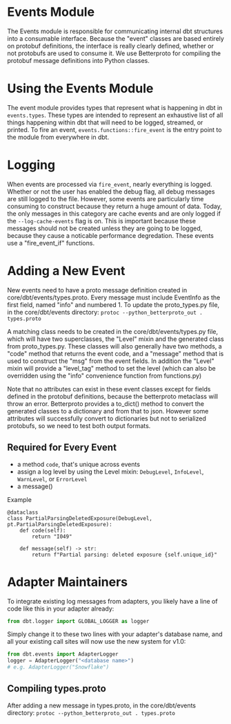 # Events Module
The Events module is responsible for communicating internal dbt structures into a consumable interface. Because the "event" classes are based entirely on protobuf definitions, the interface is really clearly defined, whether or not protobufs are used to consume it. We use Betterproto for compiling the protobuf message definitions into Python classes.

# Using the Events Module
The event module provides types that represent what is happening in dbt in `events.types`. These types are intended to represent an exhaustive list of all things happening within dbt that will need to be logged, streamed, or printed. To fire an event, `events.functions::fire_event` is the entry point to the module from everywhere in dbt.

# Logging
When events are processed via `fire_event`, nearly everything is logged. Whether or not the user has enabled the debug flag, all debug messages are still logged to the file. However, some events are particularly time consuming to construct because they return a huge amount of data. Today, the only messages in this category are cache events and are only logged if the `--log-cache-events` flag is on. This is important because these messages should not be created unless they are going to be logged, because they cause a noticable performance degredation. These events use a "fire_event_if" functions.

# Adding a New Event
New events need to have a proto message definition created in core/dbt/events/types.proto. Every message must include EventInfo as the first field, named "info" and numbered 1. To update the proto_types.py file, in the core/dbt/events directory: ```protoc --python_betterproto_out . types.proto```

A matching class needs to be created in the core/dbt/events/types.py file, which will have two superclasses, the "Level" mixin and the generated class from proto_types.py. These classes will also generally have two methods, a "code" method that returns the event code, and a "message" method that is used to construct the "msg" from the event fields. In addition the "Level" mixin will provide a "level_tag" method to set the level (which can also be overridden using the "info" convenience function from functions.py)

Note that no attributes can exist in these event classes except for fields defined in the protobuf definitions, because the betterproto metaclass will throw an error. Betterproto provides a to_dict() method to convert the generated classes to a dictionary and from that to json. However some attributes will successfully convert to dictionaries but not to serialized protobufs, so we need to test both output formats.


## Required for Every Event

- a method `code`, that's unique across events
- assign a log level by using the Level mixin: `DebugLevel`, `InfoLevel`, `WarnLevel`, or `ErrorLevel`
- a message()

Example
```
@dataclass
class PartialParsingDeletedExposure(DebugLevel, pt.PartialParsingDeletedExposure):
    def code(self):
        return "I049"

    def message(self) -> str:
        return f"Partial parsing: deleted exposure {self.unique_id}"

```


# Adapter Maintainers
To integrate existing log messages from adapters, you likely have a line of code like this in your adapter already:
```python
from dbt.logger import GLOBAL_LOGGER as logger
```

Simply change it to these two lines with your adapter's database name, and all your existing call sites will now use the new system for v1.0:
```python
from dbt.events import AdapterLogger
logger = AdapterLogger("<database name>")
# e.g. AdapterLogger("Snowflake")
```

## Compiling types.proto

After adding a new message in types.proto, in the core/dbt/events directory: ```protoc --python_betterproto_out . types.proto```
